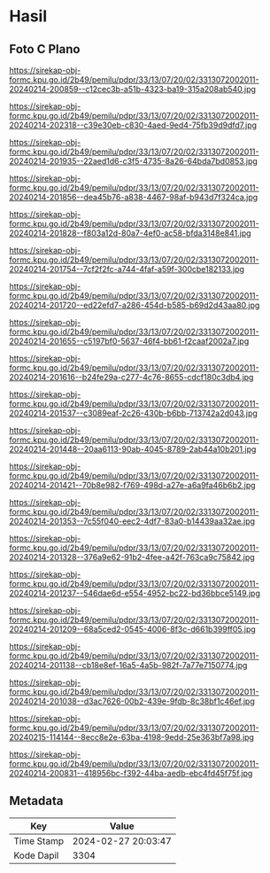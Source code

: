 # Hasil

## Foto C Plano

https://sirekap-obj-formc.kpu.go.id/2b49/pemilu/pdpr/33/13/07/20/02/3313072002011-20240214-200859--c12cec3b-a51b-4323-ba19-315a208ab540.jpg

https://sirekap-obj-formc.kpu.go.id/2b49/pemilu/pdpr/33/13/07/20/02/3313072002011-20240214-202318--c39e30eb-c830-4aed-9ed4-75fb39d9dfd7.jpg

https://sirekap-obj-formc.kpu.go.id/2b49/pemilu/pdpr/33/13/07/20/02/3313072002011-20240214-201935--22aed1d6-c3f5-4735-8a26-64bda7bd0853.jpg

https://sirekap-obj-formc.kpu.go.id/2b49/pemilu/pdpr/33/13/07/20/02/3313072002011-20240214-201856--dea45b76-a838-4467-98af-b943d7f324ca.jpg

https://sirekap-obj-formc.kpu.go.id/2b49/pemilu/pdpr/33/13/07/20/02/3313072002011-20240214-201828--f803a12d-80a7-4ef0-ac58-bfda3148e841.jpg

https://sirekap-obj-formc.kpu.go.id/2b49/pemilu/pdpr/33/13/07/20/02/3313072002011-20240214-201754--7cf2f2fc-a744-4faf-a59f-300cbe182133.jpg

https://sirekap-obj-formc.kpu.go.id/2b49/pemilu/pdpr/33/13/07/20/02/3313072002011-20240214-201720--ed22efd7-a286-454d-b585-b69d2d43aa80.jpg

https://sirekap-obj-formc.kpu.go.id/2b49/pemilu/pdpr/33/13/07/20/02/3313072002011-20240214-201655--c5197bf0-5637-46f4-bb61-f2caaf2002a7.jpg

https://sirekap-obj-formc.kpu.go.id/2b49/pemilu/pdpr/33/13/07/20/02/3313072002011-20240214-201616--b24fe29a-c277-4c76-8655-cdcf180c3db4.jpg

https://sirekap-obj-formc.kpu.go.id/2b49/pemilu/pdpr/33/13/07/20/02/3313072002011-20240214-201537--c3089eaf-2c26-430b-b6bb-713742a2d043.jpg

https://sirekap-obj-formc.kpu.go.id/2b49/pemilu/pdpr/33/13/07/20/02/3313072002011-20240214-201448--20aa6113-90ab-4045-8789-2ab44a10b201.jpg

https://sirekap-obj-formc.kpu.go.id/2b49/pemilu/pdpr/33/13/07/20/02/3313072002011-20240214-201421--70b8e982-f769-498d-a27e-a6a9fa46b6b2.jpg

https://sirekap-obj-formc.kpu.go.id/2b49/pemilu/pdpr/33/13/07/20/02/3313072002011-20240214-201353--7c55f040-eec2-4df7-83a0-b14439aa32ae.jpg

https://sirekap-obj-formc.kpu.go.id/2b49/pemilu/pdpr/33/13/07/20/02/3313072002011-20240214-201328--376a9e62-91b2-4fee-a42f-763ca9c75842.jpg

https://sirekap-obj-formc.kpu.go.id/2b49/pemilu/pdpr/33/13/07/20/02/3313072002011-20240214-201237--546dae6d-e554-4952-bc22-bd36bbce5149.jpg

https://sirekap-obj-formc.kpu.go.id/2b49/pemilu/pdpr/33/13/07/20/02/3313072002011-20240214-201209--68a5ced2-0545-4006-8f3c-d661b399ff05.jpg

https://sirekap-obj-formc.kpu.go.id/2b49/pemilu/pdpr/33/13/07/20/02/3313072002011-20240214-201138--cb18e8ef-16a5-4a5b-982f-7a77e7150774.jpg

https://sirekap-obj-formc.kpu.go.id/2b49/pemilu/pdpr/33/13/07/20/02/3313072002011-20240214-201038--d3ac7626-00b2-439e-9fdb-8c38bf1c46ef.jpg

https://sirekap-obj-formc.kpu.go.id/2b49/pemilu/pdpr/33/13/07/20/02/3313072002011-20240215-114144--8ecc8e2e-63ba-4198-9edd-25e363bf7a98.jpg

https://sirekap-obj-formc.kpu.go.id/2b49/pemilu/pdpr/33/13/07/20/02/3313072002011-20240214-200831--418956bc-f392-44ba-aedb-ebc4fd45f75f.jpg


## Metadata

| Key        | Value               |
| ---------- | ------------------- |
| Time Stamp | 2024-02-27 20:03:47 |
| Kode Dapil | 3304                |



